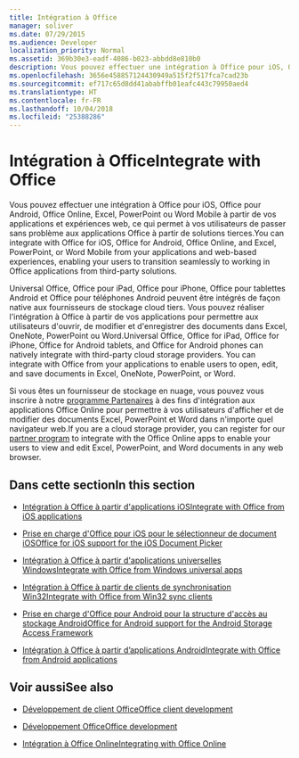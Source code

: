 ```yaml
---
title: Intégration à Office
manager: soliver
ms.date: 07/29/2015
ms.audience: Developer
localization_priority: Normal
ms.assetid: 369b30e3-eadf-4086-b023-abbdd8e810b0
description: Vous pouvez effectuer une intégration à Office pour iOS, Office pour Android, Office Online, Excel, PowerPoint ou Word Mobile à partir de vos applications et expériences web, ce qui permet à vos utilisateurs de passer sans problème aux applications Office à partir de solutions tierces.
ms.openlocfilehash: 3656e458857124430949a515f2f517fca7cad23b
ms.sourcegitcommit: ef717c65d8dd41ababffb01eafc443c79950aed4
ms.translationtype: HT
ms.contentlocale: fr-FR
ms.lasthandoff: 10/04/2018
ms.locfileid: "25388286"
---
```

# <a name="integrate-with-office"></a><span data-ttu-id="171dc-103">Intégration à Office</span><span class="sxs-lookup"><span data-stu-id="171dc-103">Integrate with Office</span></span>

<span data-ttu-id="171dc-104">Vous pouvez effectuer une intégration à Office pour iOS, Office pour Android, Office Online, Excel, PowerPoint ou Word Mobile à partir de vos applications et expériences web, ce qui permet à vos utilisateurs de passer sans problème aux applications Office à partir de solutions tierces.</span><span class="sxs-lookup"><span data-stu-id="171dc-104">You can integrate with Office for iOS, Office for Android, Office Online, and Excel, PowerPoint, or Word Mobile from your applications and web-based experiences, enabling your users to transition seamlessly to working in Office applications from third-party solutions.</span></span>
  
<span data-ttu-id="171dc-p101">Universal Office, Office pour iPad, Office pour iPhone, Office pour tablettes Android et Office pour téléphones Android peuvent être intégrés de façon native aux fournisseurs de stockage cloud tiers. Vous pouvez réaliser l'intégration à Office à partir de vos applications pour permettre aux utilisateurs d'ouvrir, de modifier et d'enregistrer des documents dans Excel, OneNote, PowerPoint ou Word.</span><span class="sxs-lookup"><span data-stu-id="171dc-p101">Universal Office, Office for iPad, Office for iPhone, Office for Android tablets, and Office for Android phones can natively integrate with third-party cloud storage providers. You can integrate with Office from your applications to enable users to open, edit, and save documents in Excel, OneNote, PowerPoint, or Word.</span></span>
  
<span data-ttu-id="171dc-107">Si vous êtes un fournisseur de stockage en nuage, vous pouvez vous inscrire à notre [programme Partenaires](https://developer.microsoft.com/office/cloud-storage-partner-program) à des fins d'intégration aux applications Office Online pour permettre à vos utilisateurs d'afficher et de modifier des documents Excel, PowerPoint et Word dans n'importe quel navigateur web.</span><span class="sxs-lookup"><span data-stu-id="171dc-107">If you are a cloud storage provider, you can register for our [partner program](https://developer.microsoft.com/office/cloud-storage-partner-program) to integrate with the Office Online apps to enable your users to view and edit Excel, PowerPoint, and Word documents in any web browser.</span></span> 
  
## <a name="in-this-section"></a><span data-ttu-id="171dc-108">Dans cette section</span><span class="sxs-lookup"><span data-stu-id="171dc-108">In this section</span></span>

- [<span data-ttu-id="171dc-109">Intégration à Office à partir d'applications iOS</span><span class="sxs-lookup"><span data-stu-id="171dc-109">Integrate with Office from iOS applications</span></span>](integrate-with-office-from-ios-applications.md)
    
- [<span data-ttu-id="171dc-110">Prise en charge d'Office pour iOS pour le sélectionneur de document iOS</span><span class="sxs-lookup"><span data-stu-id="171dc-110">Office for iOS support for the iOS Document Picker</span></span>](office-for-ios-support-for-the-ios-document-picker.md)
    
- [<span data-ttu-id="171dc-111">Intégration à Office à partir d'applications universelles Windows</span><span class="sxs-lookup"><span data-stu-id="171dc-111">Integrate with Office from Windows universal apps</span></span>](integrate-with-office-from-windows-universal-apps.md)
    
- [<span data-ttu-id="171dc-112">Intégration à Office à partir de clients de synchronisation Win32</span><span class="sxs-lookup"><span data-stu-id="171dc-112">Integrate with Office from Win32 sync clients</span></span>](integrate-with-office-from-win32-sync-clients.md)
    
- [<span data-ttu-id="171dc-113">Prise en charge d'Office pour Android pour la structure d'accès au stockage Android</span><span class="sxs-lookup"><span data-stu-id="171dc-113">Office for Android support for the Android Storage Access Framework</span></span>](office-for-android-support-for-the-android-storage-access-framework.md)
    
- [<span data-ttu-id="171dc-114">Intégration à Office à partir d’applications Android</span><span class="sxs-lookup"><span data-stu-id="171dc-114">Integrate with Office from Android applications</span></span>](integrate-with-office-from-android-applications.md)
    
## <a name="see-also"></a><span data-ttu-id="171dc-115">Voir aussi</span><span class="sxs-lookup"><span data-stu-id="171dc-115">See also</span></span>

- [<span data-ttu-id="171dc-116">Développement de client Office</span><span class="sxs-lookup"><span data-stu-id="171dc-116">Office client development</span></span>](https://msdn.microsoft.com/library/dn833103.aspx)
    
- [<span data-ttu-id="171dc-117">Développement Office</span><span class="sxs-lookup"><span data-stu-id="171dc-117">Office development</span></span>](https://msdn.microsoft.com/library/7f24db34-c1ad-4a83-a9bd-3c85a39c0bd8%28Office.15%29.aspx)
    
- [<span data-ttu-id="171dc-118">Intégration à Office Online</span><span class="sxs-lookup"><span data-stu-id="171dc-118">Integrating with Office Online</span></span>](https://wopi.readthedocs.org/en/latest/)
    

